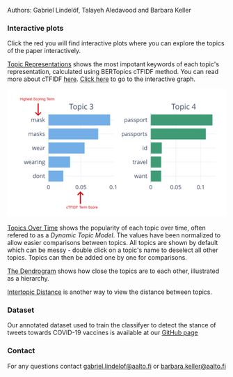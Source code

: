 Authors: Gabriel Lindelöf, Talayeh Aledavood and Barbara Keller

### Interactive plots
Click the red  you will find interactive plots where you can explore the topics of the paper interactively. 

[Topic Representations](https://htmlpreview.github.io/?https://github.com/GabrielLindelof/Vaccine-Discourse-on-Twitter-During-the-COVID-19-Pandemic/blob/companion_website/topic_representations.html) shows the most impotant keywords of each topic's representation, calculated using BERTopics cTFIDF method. You can read more about cTFIDF [here](https://maartengr.github.io/BERTopic/api/ctfidf.html). [Click here](https://htmlpreview.github.io/?https://github.com/GabrielLindelof/Vaccine-Discourse-on-Twitter-During-the-COVID-19-Pandemic/blob/companion_website/topic_representations.html) to go to the interactive graph. 

![Term Score Bar Graphs](/assets/term_scores.png)

[Topics Over Time](https://htmlpreview.github.io/?https://github.com/GabrielLindelof/Vaccine-Discourse-on-Twitter-During-the-COVID-19-Pandemic/blob/companion_website/topics_over_time.html) shows the popularity of each topic over time, often refered to as a _Dynamic Topic Model_. The values have been normalized to allow easier comparisons between topics. All topics are shown by default which can be messy - double click on a topic's name to deselect all other topics. Topics can then be added one by one for comparisons. 


[The Dendrogram](https://htmlpreview.github.io/?https://github.com/GabrielLindelof/Vaccine-Discourse-on-Twitter-During-the-COVID-19-Pandemic/blob/companion_website/dendrogram.html) shows how close the topics are to each other, illustrated as a hierarchy. 

[Intertopic Distance](https://htmlpreview.github.io/?https://github.com/GabrielLindelof/Vaccine-Discourse-on-Twitter-During-the-COVID-19-Pandemic/blob/companion_website/intertopic.html) is another way to view the distance between topics.  

### Dataset
Our annotated dataset used to train the classifyer to detect the stance of tweets towards COVID-19 vaccines is available at our [GitHub page](https://github.com/GabrielLindelof/Vaccine-Discourse-on-Twitter-During-the-COVID-19-Pandemic)

### Contact
For any questions contact gabriel.lindelof@aalto.fi or barbara.keller@aalto.fi 


